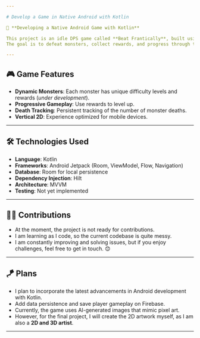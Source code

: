 ```yaml
---

# Develop a Game in Native Android with Kotlin  

🚀 **Developing a Native Android Game with Kotlin**  

This project is an idle DPS game called **Beat Frantically**, built using native Android with Kotlin.  
The goal is to defeat monsters, collect rewards, and progress through the game. The code is entirely **open-source** and created for educational purposes.  

---
```


## 🎮 **Game Features**  

- **Dynamic Monsters**: Each monster has unique difficulty levels and rewards (*under development*).  
- **Progressive Gameplay**: Use rewards to level up.  
- **Death Tracking**: Persistent tracking of the number of monster deaths.  
- **Vertical 2D**: Experience optimized for mobile devices.  

---

## 🛠 **Technologies Used**  

- **Language**: Kotlin  
- **Frameworks**: Android Jetpack (Room, ViewModel, Flow, Navigation)  
- **Database**: Room for local persistence  
- **Dependency Injection**: Hilt  
- **Architecture**: MVVM  
- **Testing**: Not yet implemented  

---

## 🧑‍💻 **Contributions**  

- At the moment, the project is not ready for contributions.  
- I am learning as I code, so the current codebase is quite messy.  
- I am constantly improving and solving issues, but if you enjoy challenges, feel free to get in touch. 😊  

---

## 🪁 **Plans**  

- I plan to incorporate the latest advancements in Android development with Kotlin.  
- Add data persistence and save player gameplay on Firebase.  
- Currently, the game uses AI-generated images that mimic pixel art.  
- However, for the final project, I will create the 2D artwork myself, as I am also a **2D and 3D artist**.  

---
